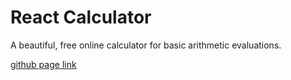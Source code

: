 # React Calculator

A beautiful, free online calculator for basic arithmetic evaluations.

[github page link](https://jm-avila.github.io/react-calculator/)
